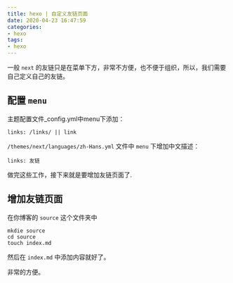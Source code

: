 ```yaml
---
title: hexo | 自定义友链页面
date: 2020-04-23 16:47:59
categories:
- hexo
tags:
- hexo
---
```

一般 `next` 的友链只是在菜单下方，非常不方便，也不便于组织，所以，我们需要自己定义自己的友链。

<!-- more -->

## 配置 `menu`

主题配置文件_config.yml中menu下添加：

	links: /links/ || link

`/themes/next/languages/zh-Hans.yml` 文件中 `menu` 下增加中文描述：

	links: 友链

做完这些工作，接下来就是要增加友链页面了.

## 增加友链页面

在你博客的 `source` 这个文件夹中

	mkdie source
	cd source
	touch index.md

然后在 `index.md` 中添加内容就好了。

非常的方便。